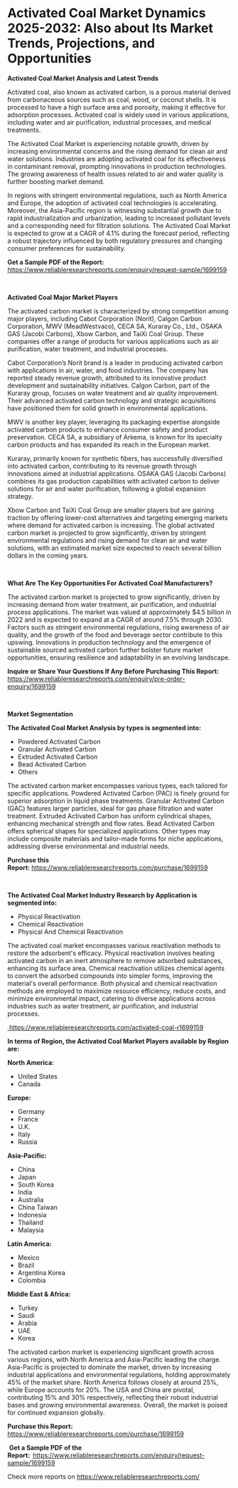<p><h1>Activated Coal Market Dynamics 2025-2032: Also about Its Market Trends, Projections, and Opportunities</h1></p><p><strong>Activated Coal Market Analysis and Latest Trends</strong></p>
<p><p>Activated coal, also known as activated carbon, is a porous material derived from carbonaceous sources such as coal, wood, or coconut shells. It is processed to have a high surface area and porosity, making it effective for adsorption processes. Activated coal is widely used in various applications, including water and air purification, industrial processes, and medical treatments.</p><p>The Activated Coal Market is experiencing notable growth, driven by increasing environmental concerns and the rising demand for clean air and water solutions. Industries are adopting activated coal for its effectiveness in contaminant removal, prompting innovations in production technologies. The growing awareness of health issues related to air and water quality is further boosting market demand.</p><p>In regions with stringent environmental regulations, such as North America and Europe, the adoption of activated coal technologies is accelerating. Moreover, the Asia-Pacific region is witnessing substantial growth due to rapid industrialization and urbanization, leading to increased pollutant levels and a corresponding need for filtration solutions. The Activated Coal Market is expected to grow at a CAGR of 4.1% during the forecast period, reflecting a robust trajectory influenced by both regulatory pressures and changing consumer preferences for sustainability.</p></p>
<p><strong>Get a Sample PDF of the Report:&nbsp;</strong> <a href="https://www.reliableresearchreports.com/enquiry/request-sample/1699159?utm_campaign=2216&utm_medium=2&utm_source=Github&utm_content=ia&utm_term=27032025&utm_id=activated-coal">https://www.reliableresearchreports.com/enquiry/request-sample/1699159</a></p>
<p>&nbsp;</p>
<p><strong>Activated Coal Major Market Players</strong></p>
<p><p>The activated carbon market is characterized by strong competition among major players, including Cabot Corporation (Norit), Calgon Carbon Corporation, MWV (MeadWestvaco), CECA SA, Kuraray Co., Ltd., OSAKA GAS (Jacobi Carbons), Xbow Carbon, and TaiXi Coal Group. These companies offer a range of products for various applications such as air purification, water treatment, and industrial processes.</p><p>Cabot Corporation’s Norit brand is a leader in producing activated carbon with applications in air, water, and food industries. The company has reported steady revenue growth, attributed to its innovative product development and sustainability initiatives. Calgon Carbon, part of the Kuraray group, focuses on water treatment and air quality improvement. Their advanced activated carbon technology and strategic acquisitions have positioned them for solid growth in environmental applications.</p><p>MWV is another key player, leveraging its packaging expertise alongside activated carbon products to enhance consumer safety and product preservation. CECA SA, a subsidiary of Arkema, is known for its specialty carbon products and has expanded its reach in the European market. </p><p>Kuraray, primarily known for synthetic fibers, has successfully diversified into activated carbon, contributing to its revenue growth through innovations aimed at industrial applications. OSAKA GAS (Jacobi Carbons) combines its gas production capabilities with activated carbon to deliver solutions for air and water purification, following a global expansion strategy.</p><p>Xbow Carbon and TaiXi Coal Group are smaller players but are gaining traction by offering lower-cost alternatives and targeting emerging markets where demand for activated carbon is increasing. The global activated carbon market is projected to grow significantly, driven by stringent environmental regulations and rising demand for clean air and water solutions, with an estimated market size expected to reach several billion dollars in the coming years.</p></p>
<p>&nbsp;</p>
<p><strong>What Are The Key Opportunities For Activated Coal Manufacturers?</strong></p>
<p><p>The activated carbon market is projected to grow significantly, driven by increasing demand from water treatment, air purification, and industrial process applications. The market was valued at approximately $4.5 billion in 2022 and is expected to expand at a CAGR of around 7.5% through 2030. Factors such as stringent environmental regulations, rising awareness of air quality, and the growth of the food and beverage sector contribute to this upswing. Innovations in production technology and the emergence of sustainable sourced activated carbon further bolster future market opportunities, ensuring resilience and adaptability in an evolving landscape.</p></p>
<p><strong>Inquire or Share Your Questions If Any Before Purchasing This Report:</strong> <a href="https://www.reliableresearchreports.com/enquiry/pre-order-enquiry/1699159?utm_campaign=2216&utm_medium=2&utm_source=Github&utm_content=ia&utm_term=27032025&utm_id=activated-coal">https://www.reliableresearchreports.com/enquiry/pre-order-enquiry/1699159</a></p>
<p>&nbsp;</p>
<p><strong>Market Segmentation</strong></p>
<p><strong>The Activated Coal Market Analysis by types is segmented into:</strong></p>
<p><ul><li>Powdered Activated Carbon</li><li>Granular Activated Carbon</li><li>Extruded Activated Carbon</li><li>Bead Activated Carbon</li><li>Others</li></ul></p>
<p><p>The activated carbon market encompasses various types, each tailored for specific applications. Powdered Activated Carbon (PAC) is finely ground for superior adsorption in liquid phase treatments. Granular Activated Carbon (GAC) features larger particles, ideal for gas phase filtration and water treatment. Extruded Activated Carbon has uniform cylindrical shapes, enhancing mechanical strength and flow rates. Bead Activated Carbon offers spherical shapes for specialized applications. Other types may include composite materials and tailor-made forms for niche applications, addressing diverse environmental and industrial needs.</p></p>
<p><strong>Purchase this Report:&nbsp;</strong><a href="https://www.reliableresearchreports.com/purchase/1699159?utm_campaign=2216&utm_medium=2&utm_source=Github&utm_content=ia&utm_term=27032025&utm_id=activated-coal">https://www.reliableresearchreports.com/purchase/1699159</a></p>
<p>&nbsp;</p>
<p><strong>The Activated Coal Market Industry Research by Application is segmented into:</strong></p>
<p><ul><li>Physical Reactivation</li><li>Chemical Reactivation</li><li>Physical And Chemical Reactivation</li></ul></p>
<p><p>The activated coal market encompasses various reactivation methods to restore the adsorbent's efficacy. Physical reactivation involves heating activated carbon in an inert atmosphere to remove adsorbed substances, enhancing its surface area. Chemical reactivation utilizes chemical agents to convert the adsorbed compounds into simpler forms, improving the material's overall performance. Both physical and chemical reactivation methods are employed to maximize resource efficiency, reduce costs, and minimize environmental impact, catering to diverse applications across industries such as water treatment, air purification, and industrial processes.</p></p>
<p><a href="https://www.reliableresearchreports.com/activated-coal-r1699159?utm_campaign=2216&utm_medium=2&utm_source=Github&utm_content=ia&utm_term=27032025&utm_id=activated-coal">&nbsp;https://www.reliableresearchreports.com/activated-coal-r1699159</a></p>
<p><strong>In terms of Region, the Activated Coal Market Players available by Region are:</strong></p>
<p>
    <p> <strong> North America: </strong>
        <ul>
            <li>United States</li>
            <li>Canada</li>
        </ul>
        </p> 
    <p> <strong> Europe: </strong>
        <ul>
            <li>Germany</li>
            <li>France</li>
            <li>U.K.</li>
            <li>Italy</li>
            <li>Russia</li>
        </ul>
        </p> 
    <p> <strong> Asia-Pacific: </strong>
        <ul>
            <li>China</li>
            <li>Japan</li>
            <li>South Korea</li>
            <li>India</li>
            <li>Australia</li>
            <li>China Taiwan</li>
            <li>Indonesia</li>
            <li>Thailand</li>
            <li>Malaysia</li>
        </ul>
        </p> 
    <p> <strong> Latin America: </strong>
        <ul>
            <li>Mexico</li>
            <li>Brazil</li>
            <li>Argentina Korea</li>
            <li>Colombia</li>
        </ul>
        </p> 
    <p> <strong> Middle East & Africa: </strong>
        <ul>
            <li>Turkey</li>
            <li>Saudi</li>
            <li>Arabia</li>
            <li>UAE</li>
            <li>Korea</li>
        </ul>
    </p>
    </p>
<p><p>The activated carbon market is experiencing significant growth across various regions, with North America and Asia-Pacific leading the charge. Asia-Pacific is projected to dominate the market, driven by increasing industrial applications and environmental regulations, holding approximately 45% of the market share. North America follows closely at around 25%, while Europe accounts for 20%. The USA and China are pivotal, contributing 15% and 30% respectively, reflecting their robust industrial bases and growing environmental awareness. Overall, the market is poised for continued expansion globally.</p></p>
<p><strong>Purchase this Report: </strong><a href="https://www.reliableresearchreports.com/purchase/1699159?utm_campaign=2216&utm_medium=2&utm_source=Github&utm_content=ia&utm_term=27032025&utm_id=activated-coal">https://www.reliableresearchreports.com/purchase/1699159</a></p>
<p>&nbsp;<strong>Get a Sample PDF of the Report:&nbsp;&nbsp;</strong><a href="https://www.reliableresearchreports.com/enquiry/request-sample/1699159?utm_campaign=2216&utm_medium=2&utm_source=Github&utm_content=ia&utm_term=27032025&utm_id=activated-coal">https://www.reliableresearchreports.com/enquiry/request-sample/1699159</a></p>
<p><strong></strong></p>
<p>Check more reports on <a href="https://www.reliableresearchreports.com/?utm_campaign=2216&utm_medium=2&utm_source=Github&utm_content=ia&utm_term=27032025&utm_id=activated-coal">https://www.reliableresearchreports.com/</a></p>